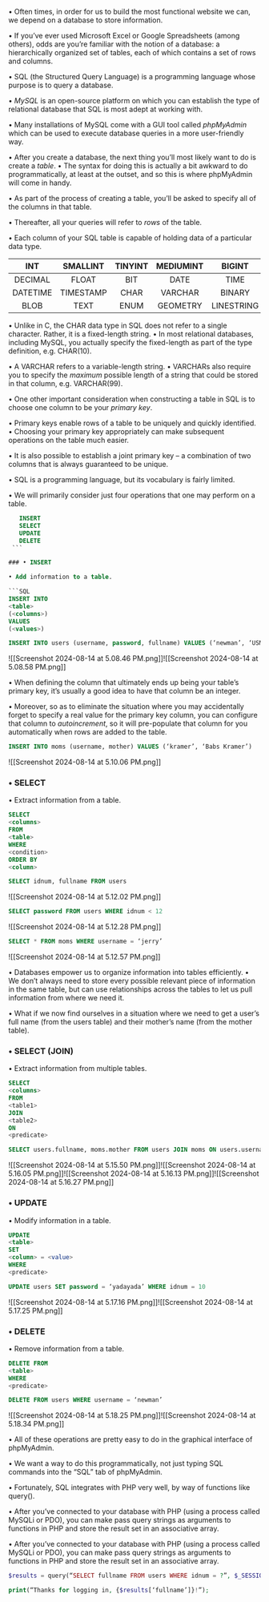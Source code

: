 
• Often times, in order for us to build the most functional website we can, we depend on a database to store information. 

• If you’ve ever used Microsoft Excel or Google Spreadsheets (among others), odds are you’re familiar with the notion of a database: a hierarchically organized set of tables, each of which contains a set of rows and columns.

• SQL (the Structured Query Language) is a programming language whose purpose is to query a database. 

• *MySQL* is an open-source platform on which you can establish the type of relational database that SQL is most adept at working with. 

• Many installations of MySQL come with a GUI tool called *phpMyAdmin* which can be used to execute database queries in a more user-friendly way.

• After you create a database, the next thing you’ll most likely want to do is create a *table*. 
	• The syntax for doing this is actually a bit awkward to do programmatically, at least at the outset, and so this is where phpMyAdmin will come in handy. 
	
• As part of the process of creating a table, you’ll be asked to specify all of the columns in that table. 

• Thereafter, all your queries will refer to *rows* of the table.

• Each column of your SQL table is capable of holding data of a particular data type.


|   INT    | SMALLINT  | TINYINT | MEDIUMINT |   BIGINT   |
| :------: | :-------: | :-----: | :-------: | :--------: |
| DECIMAL  |   FLOAT   |   BIT   |   DATE    |    TIME    |
| DATETIME | TIMESTAMP |  CHAR   |  VARCHAR  |   BINARY   |
|   BLOB   |   TEXT    |  ENUM   | GEOMETRY  | LINESTRING |

• Unlike in C, the CHAR data type in SQL does not refer to a single character. Rather, it is a fixed-length string. 
	• In most relational databases, including MySQL, you actually specify the fixed-length as part of the type definition, e.g. CHAR(10). 
	
• A VARCHAR refers to a variable-length string. 
	• VARCHARs also require you to specify the *maximum* possible length of a string that could be stored in that column, e.g. VARCHAR(99).

• One other important consideration when constructing a table in SQL is to choose one column to be your *primary key*. 

• Primary keys enable rows of a table to be uniquely and quickly identified. 
	• Choosing your primary key appropriately can make subsequent operations on the table much easier. 
	
• It is also possible to establish a joint primary key – a combination of two columns that is always guaranteed to be unique.

• SQL is a programming language, but its vocabulary is fairly limited. 

• We will primarily consider just four operations that one may perform on a table.

   ```SQL
      INSERT
      SELECT
      UPDATE
      DELETE
    ```

### • INSERT 

• Add information to a table.

```SQL
INSERT INTO
<table>
(<columns>)
VALUES
(<values>)
```

```sql
INSERT INTO users (username, password, fullname) VALUES (‘newman’, ‘USMAIL’, ‘Newman’)
```

![[Screenshot 2024-08-14 at 5.08.46 PM.png]]![[Screenshot 2024-08-14 at 5.08.58 PM.png]]

• When defining the column that ultimately ends up being your table’s primary key, it’s usually a good idea to have that column be an integer. 

• Moreover, so as to eliminate the situation where you may accidentally forget to specify a real value for the primary key column, you can configure that column to *autoincrement*, so it will pre-populate that column for you automatically when rows are added to the table.

```SQL
INSERT INTO moms (username, mother) VALUES (‘kramer’, ‘Babs Kramer’)
```

![[Screenshot 2024-08-14 at 5.10.06 PM.png]]

### • SELECT

• Extract information from a table.

```SQL
SELECT
<columns>
FROM
<table>
WHERE
<condition>
ORDER BY
<column>
```

```SQL
SELECT idnum, fullname FROM users
```

![[Screenshot 2024-08-14 at 5.12.02 PM.png]]

```SQL
SELECT password FROM users WHERE idnum < 12
```

![[Screenshot 2024-08-14 at 5.12.28 PM.png]]

```SQL
SELECT * FROM moms WHERE username = ‘jerry’
```

![[Screenshot 2024-08-14 at 5.12.57 PM.png]]

• Databases empower us to organize information into tables efficiently. 
	• We don’t always need to store every possible relevant piece of information in the same table, but can use relationships across the tables to let us pull information from where we need it.

• What if we now find ourselves in a situation where we need to get a user’s full name (from the users table) and their mother’s name (from the mother table).

### • SELECT (JOIN)

• Extract information from multiple tables.

```SQl
SELECT
<columns>
FROM
<table1>
JOIN 
<table2> 
ON 
<predicate>
```

```SQl
SELECT users.fullname, moms.mother FROM users JOIN moms ON users.username = moms.username
```
![[Screenshot 2024-08-14 at 5.15.50 PM.png]]![[Screenshot 2024-08-14 at 5.16.05 PM.png]]![[Screenshot 2024-08-14 at 5.16.13 PM.png]]![[Screenshot 2024-08-14 at 5.16.27 PM.png]]

### • UPDATE

• Modify information in a table.

```SQL
UPDATE
<table>
SET
<column> = <value>
WHERE
<predicate>
```

```SQL
UPDATE users SET password = ‘yadayada’ WHERE idnum = 10
```

![[Screenshot 2024-08-14 at 5.17.16 PM.png]]![[Screenshot 2024-08-14 at 5.17.25 PM.png]]

### • DELETE 

• Remove information from a table.

```SQl
DELETE FROM
<table>
WHERE
<predicate>
```

```SQL
DELETE FROM users WHERE username = ‘newman’
```

![[Screenshot 2024-08-14 at 5.18.25 PM.png]]![[Screenshot 2024-08-14 at 5.18.34 PM.png]]

• All of these operations are pretty easy to do in the graphical interface of phpMyAdmin. 

• We want a way to do this programmatically, not just typing SQL commands into the “SQL” tab of phpMyAdmin. 

• Fortunately, SQL integrates with PHP very well, by way of functions like query().

• After you’ve connected to your database with PHP (using a process called MySQLi or PDO), you can make pass query strings as arguments to functions in PHP and store the result set in an associative array.

• After you’ve connected to your database with PHP (using a process called MySQLi or PDO), you can make pass query strings as arguments to functions in PHP and store the result set in an associative array.

```php
$results = query(“SELECT fullname FROM users WHERE idnum = ?”, $_SESSION["id"]);

print(“Thanks for logging in, {$results[‘fullname’]}!”);
```

